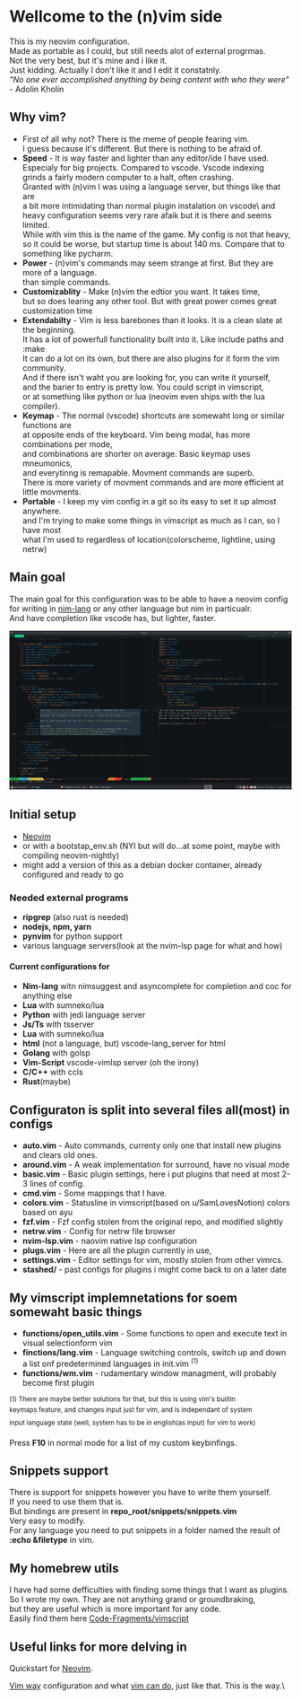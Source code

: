 # Wellcome to the (n)vim side
This is my neovim configuration.\
Made as portable as I could, but still needs alot of external progrmas.\
Not the very best, but it's mine and i like it.\
Just kidding. Actually I don't like it and I edit it constatnly.\
*"No one ever accomplished anything by being content with who they were"* - Adolin Kholin

## Why vim?
 - First of all why not? There is the meme of people fearing vim.\
   I guess because it's different. But there is nothing to be afraid of.
 - **Speed** - It is way faster and lighter than any editor/ide I have used.\
   Especialy for big projects. Compared to vscode. Vscode indexing\
   grinds a fairly modern computer to a halt, often crashing.\
   Granted with (n)vim I was using a language server, but things like that are\
   a bit more intimidating than normal plugin instalation on vscode\ 
   and heavy configuration seems very rare afaik but it is there and seems limited.\
   While with vim this is the name of the game. My config is not that heavy,\
   so it could be worse, but startup time is about 140 ms. Compare that to something like pycharm.
 - **Power** - (n)vim's commands may seem strange at first. But they are more of a language.\
   than simple commands.
 - **Customizablity** - Make (n)vim the edtior you want. It takes time,\
   but so does learing any other tool. But with great power comes great customization time
 - **Extendabilty** - Vim is less barebones than it looks. It is a clean slate at the beginning.\
   It has a lot of powerfull functionality built into it. Like include paths and :make\
   It can do a lot on its own, but there are also plugins for it form the vim community.\
   And if there isn't waht you are looking for, you can write it yourself,\
   and the barier to entry is pretty low. You could script in vimscript,\
   or at something like python or lua (neovim even ships with the lua compiler).
 - **Keymap** - The normal (vscode) shortcuts are somewaht long or similar functions are\
   at opposite ends of the keyboard. Vim being modal, has more combinations per mode,\
   and combinations are shorter on average. Basic keymap uses mneumonics,\
   and everytinng is remapable. Movment commands are superb.\
   There is more variety of movment commands and are more efficient at little movments.
 - **Portable** - I keep my vim config in a git so its easy to set it up almost anywhere.\
   and I'm trying to make some things in vimscript as much as I can, so I have most\
   what I'm used to regardless of location(colorscheme, lightline, using netrw)

## Main goal
The main goal for this configuration was to be able to have a neovim config\
for writing in [nim-lang] or any other language but nim in particualr.\
And have completion like vscode has, but lighter, faster.

[nim-lang]:https://nim-lang.org/

<p>
<img src="https://github.com/Rosen-Popov/nvim/blob/master/.img/nvim.png"  title="This is what peak performance looks like">
</p>

## Initial setup
- [Neovim]
- or with a bootstap_env.sh (NYI but will do...at some point, maybe with compiling neovim-nightly)
- might add a version of this as a debian docker container, already configured and ready to go

### Needed external programs 
- **ripgrep** (also rust is needed)
- **nodejs, npm, yarn**
- **pynvim** for python support
- various language servers(look at the nvim-lsp page for what and how)

####  Current configurations for  
- **Nim-lang** witn nimsuggest and asyncomplete for completion and coc for anything else
- **Lua** with sumneko/lua
- **Python** with jedi language server
- **Js/Ts** with tsserver
- **Lua** with sumneko/lua
- **html** (not a language, but) vscode-lang_server for html
- **Golang** with golsp
- **Vim-Script** vscode-vimlsp server (oh the irony)
- **C/C++** with ccls
- **Rust**(maybe)

## Configuraton is split into several files all(most) in configs
- **auto.vim** - Auto commands, currenty only one that install new plugins and clears old ones.
- **around.vim** - A weak implementation for surround, have no visual mode
- **basic.vim** - Basic plugin settings, here i put plugins that need at most 2-3 lines of config.
- **cmd.vim** - Some mappings that I have.
- **colors.vim** - Statusline in vimscript(based on u/SamLovesNotion) colors based on ayu
- **fzf.vim** - Fzf config stolen from the original repo, and modified slightly
- **netrw.vim** - Config for netrw file browser
- **nvim-lsp.vim** - naovim native lsp configuration
- **plugs.vim** - Here are all the plugin currently in use, 
- **settings.vim** - Editor settings for vim, mostly stolen from other vimrcs.
- **stashed/**  - past configs for plugins i might come back to on a later date

## My vimscript implemnetations for soem somewaht basic things
- **functions/open_utils.vim** - Some functions to open and execute text in visual selectionform vim
- **finctions/lang.vim** - Language switching controls, switch up and down a list onf predetermined languages in init.vim <sup>(1)</sup>
- **functions/wm.vim** - rudamentary window managment, will probably become first plugin

 <sup>(1) There are maybe better solutions for that, but this is using vim's builtin\
 keymaps feature, and changes input just for vim, and is independant of system\
 input language state (well, system has to be in english(as input) for vim to work)<sup>

Press **F10**  in normal mode for a list of my custom keybinfings.

## Snippets support

There is support for snippets however you have to write them yourself.\
If you need to use them that is.\
But bindings are present in **repo_root/snippets/snippets.vim**\
Very easy to modify.\
For any language you need to put snippets in a folder named the result of **:echo &filetype** in vim.

## My homebrew utils
I have had some defficulties with finding some things that I want as plugins.\
So I wrote my own. They are not anything grand or groundbraking,\
but they are useful which is more important for any code.\
Easily find them here [Code-Fragments/vimscript]

[Code-Fragments/vimscript]: https://github.com/rdpopov/Code-Fragments/tree/main/vimscript

## Useful links for more delving in
Quickstart for [Neovim].

[Neovim]: https://www.linode.com/docs/guides/how-to-install-neovim-and-plugins-with-vim-plug/

[Vim way] configuration and what [vim can do], just like that. This is the way.\

[Vim way]: https://www.youtube.com/watch?v=DogKdiRx7ls
[vim can do]: https://www.youtube.com/watch?v=XA2WjJbmmoM
[ms-jpq/chadtree]:https://github.com/ms-jpq/chadtree 

